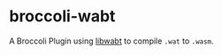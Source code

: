 # broccoli-wabt

A Broccoli Plugin using [libwabt](https://github.com/webassembly/wabt/) to compile `.wat` to `.wasm`.

